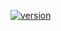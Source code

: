 [![version](https://img.shields.io/badge/version-v5.12.1-blue)](https://github.com/deviceinsight/kafkactl/releases/tag/v5.12.1)
